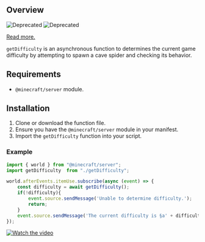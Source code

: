 ## Overview
![Deprecated](https://img.shields.io/badge/status-deprecated-red)
![Deprecated](https://img.shields.io/badge/The%20game%20now%20have%20a%20native%20Script%20Api%20Difficulty%20functions.-yellow)

[Read more.](https://feedback.minecraft.net/hc/en-us/articles/34063162910093-Minecraft-Beta-Preview-1-21-70-22)

`getDifficulty` is an asynchronous function to determines the current game difficulty by attempting to spawn a cave spider and checking its behavior.


## Requirements
- `@minecraft/server` module.

## Installation
1. Clone or download the function file.
2. Ensure you have the `@minecraft/server` module in your manifest.
3. Import the `getDifficulty` function into your script.

### Example
```javascript
import { world } from "@minecraft/server";
import getDifficulty  from "./getDifficulty";

world.afterEvents.itemUse.subscribe(async (event) => {
    const difficulty = await getDifficulty();
    if(!difficulty){
        event.source.sendMessage('Unable to determine difficulty.');
        return;
    }
    event.source.sendMessage('The current difficulty is §a' + difficulty);
});
```

[![Watch the video](https://img.youtube.com/vi/PPsobbFxi1Q/0.jpg)](https://youtu.be/PPsobbFxi1Q)

